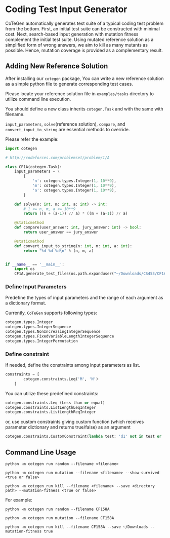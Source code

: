 # Coding Test Input Generator

CoTeGen automatically generates test suite of a typical coding test problem from the bottom. First, an initial test suite can be constructed with minimal cost. Next, search-based input generation with mutation fitness complement the initial test suite. Using mutated reference solution as a simplified form of wrong answers, we aim to kill as many mutants as possible. Hence, mutation coverage is provided as a complementary result.

## Adding New Reference Solution

After installing our `cotegen` package, You can write a new reference solution as a simple python file to generate corresponding test cases.

Please locate your reference solution file in `examples/tasks` directory to utilize command line execution.

You should define a new class inherits `cotegen.Task` and with the same with filename. 

`input_parameters`, `solve`(reference solution), `compare`, and `convert_input_to_string` are essential methods to override.

Please refer the example:

```python
import cotegen

# http://codeforces.com/problemset/problem/1/A

class CF1A(cotegen.Task):
    input_parameters = \
        {
            'n': cotegen.types.Integer(1, 10**9),
            'm': cotegen.types.Integer(1, 10**9),
            'a': cotegen.types.Integer(1, 10**9),
        }

    def solve(n: int, m: int, a: int) -> int:
        # 1 <= n, m, a <= 10**9
        return ((n + (a-1)) // a) * ((m + (a-1)) // a)

    @staticmethod
    def compare(user_answer: int, jury_answer: int) -> bool:
        return user_answer == jury_answer

    @staticmethod
    def convert_input_to_string(n: int, m: int, a: int):
        return "%d %d %d\n" % (n, m, a)


if __name__ == '__main__':
    import os
    CF1A.generate_test_files(os.path.expanduser("~/Downloads/CS453/CF1A"))

```

### Define Input Parameters
Predefine the types of input parameters and the range of each argument as a dictionary format.

Currently, `CoTeGen` supports following types:

```python
cotegen.types.Integer
cotegen.types.IntegerSequence
cotegen.types.NonIncreasingIntegerSequence
cotegen.types.FixedVariableLengthIntegerSequence
cotegen.types.IntegerPermutation
```

### Define constraint

If needed, define the constraints among input parameters as list.
```python
constraints = [
        cotegen.constraints.Leq('M', 'N')
    ]
```

You can utilize these predefined constraints:

```python
cotegen.constraints.Leq (Less than or equal)
cotegen.constraints.ListLengthLeqInteger
cotegen.constraints.ListLengthReqInteger
```

or, use custom constraints giving custom function (which receives parameter dictionary and returns true/false) as an argument

```python
cotegen.constraints.CustomConstraint(lambda test: 'd1' not in test or 'd2' not in test or test['d1'] != test['d2'])
```

## Command Line Usage

```
python -m cotegen run random --filename <filename>

python -m cotegen run mutation --filename <filename> --show-survived <true or false>

python -m cotegen run kill --filename <filename> --save <directory path> --mutation-fitness <true or false>
```

For example:

```
python -m cotegen run random --filename CF158A

python -m cotegen run mutation --filename CF158A

python -m cotegen run kill --filename CF158A --save ~/Downloads --mutation-fitness true
```
